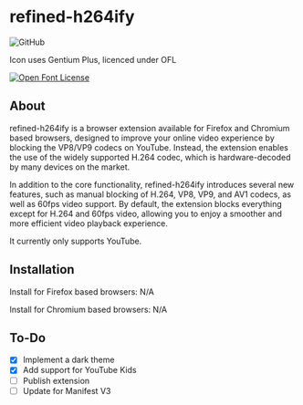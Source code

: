 # refined-h264ify

![GitHub](https://img.shields.io/github/license/Edwin-Zarco/refined-h264ify?style=flat-square)

Icon uses Gentium Plus, licenced under OFL

[![Open Font License](https://scripts.sil.org/cms/sites/nrsi/media/OFL_logo_rect_color.png)](https://scripts.sil.org/OFL)

## About
refined-h264ify is a browser extension available for Firefox and Chromium based browsers, designed to improve your online video experience by blocking the VP8/VP9 codecs on YouTube. Instead, the extension enables the use of the widely supported H.264 codec, which is hardware-decoded by many devices on the market.

In addition to the core functionality, refined-h264ify introduces several new features, such as manual blocking of H.264, VP8, VP9, and AV1 codecs, as well as 60fps video support. By default, the extension blocks everything except for H.264 and 60fps video, allowing you to enjoy a smoother and more efficient video playback experience.

It currently only supports YouTube.

## Installation
Install for Firefox based browsers: N/A

Install for Chromium based browsers: N/A

## To-Do
- [x] Implement a dark theme
- [x] Add support for YouTube Kids
- [ ] Publish extension
- [ ] Update for Manifest V3
